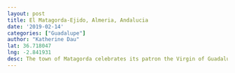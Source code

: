 ```yaml
---
layout: post
title: El Matagorda-Ejido, Almeria, Andalucia
date: '2019-02-14'
categories: ["Guadalupe"]
author: "Katherine Dau"
lat: 36.718047
lng: -2.841931
desc: The town of Matagorda celebrates its patron the Virgin of Guadalupe in the third week of June
---
```


